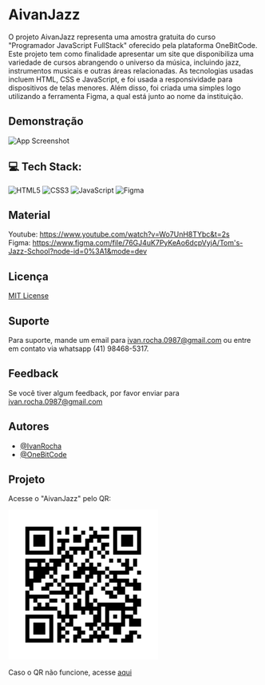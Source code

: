# AivanJazz

O projeto AivanJazz representa uma amostra gratuita do curso "Programador JavaScript FullStack" oferecido pela plataforma OneBitCode. Este projeto tem como finalidade apresentar um site que disponibiliza uma variedade de cursos abrangendo o universo da música, incluindo jazz, instrumentos musicais e outras áreas relacionadas. As tecnologias usadas incluem HTML, CSS e JavaScript, e foi usada a responsividade para dispositivos de telas menores. Além disso, foi criada uma simples logo utilizando a ferramenta Figma, a qual está junto ao nome da instituição.

## Demonstração

![App Screenshot](./assets/AivanJazz.gif)

## 💻 Tech Stack:

![HTML5](https://img.shields.io/badge/html5-%23E34F26.svg?style=flat&logo=html5&logoColor=white)
![CSS3](https://img.shields.io/badge/css3-%231572B6.svg?style=flat&logo=css3&logoColor=white)
![JavaScript](https://img.shields.io/badge/javascript-%23323330.svg?style=flat&logo=javascript&logoColor=%23F7DF1E)
![Figma](https://img.shields.io/badge/figma-%23F24E1E.svg?style=flat&logo=figma&logoColor=white)

## Material
Youtube:
https://www.youtube.com/watch?v=Wo7UnH8TYbc&t=2s
<br>
Figma:
https://www.figma.com/file/76GJ4uK7PyKeAo6dcpVyjA/Tom's-Jazz-School?node-id=0%3A1&mode=dev


## Licença

[MIT License](https://choosealicense.com/licenses/mit/)

## Suporte

Para suporte, mande um email para ivan.rocha.0987@gmail.com ou entre em contato via whatsapp (41) 98468-5317.

## Feedback

Se você tiver algum feedback, por favor enviar para ivan.rocha.0987@gmail.com

## Autores

- [@IvanRocha](https://www.github.com/ivanrocha10)
- [@OneBitCode](https://github.com/OneBitCodeBlog)
## Projeto

<p>
  Acesse o "AivanJazz" pelo QR:
</p>
  <img src="./assets/qrcode.png/" alt="qrcode" class="capa">

Caso o QR não funcione, acesse <a href="https://ivanrocha10.github.io/AivanJazz/">aqui</a>

